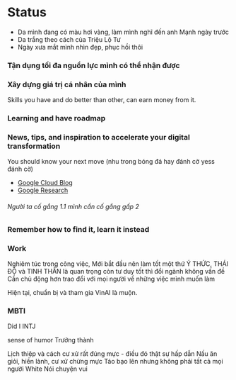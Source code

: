 # Status

- Da mình đang có màu hơi vàng, làm mình nghĩ đến anh Mạnh ngày trước
- Da trắng theo cách của Triệu Lộ Tư
- Ngày xưa mắt mình nhìn đẹp, phục hồi thôi

### Tận dụng tối đa nguồn lực mình có thể nhận được

### Xây dựng giá trị cá nhân của mình

Skills you have and do better than other, can earn money from it.

### Learning and have roadmap

### News, tips, and inspiration to accelerate your digital transformation

You should know your next move (nhu trong bóng đá hay đánh cờ yess đánh cờ)

- [Google Cloud Blog](https://cloud.google.com/blog)
- [Google Research](https://research.google)

###### Người ta cố gắng 1.1 mình cần cố gắng gấp 2

### Remember how to find it, learn it instead

### Work

Nghiêm túc trong công việc, Mới bắt đầu nên làm tốt một thứ
Ý THỨC, THÁI ĐỘ và TINH THẦN là quan trọng còn tư duy tốt thì đổi ngành không vấn đề
Cần chủ động hơn trao đổi với mọi người về những việc mình muốn làm

Hiện tại, chuẩn bị và tham gia VinAI là muộn.

### MBTI

Did I INTJ

sense of humor
Trưởng thành

Lịch thiệp và cách cư xử rất đúng mực - điều đó thật sự hấp dẫn
Nấu ăn giỏi, hiền lành, cư xử chừng mực
Táo bạo lên nhưng không phải tất cả mọi người
White
Nói chuyện vui